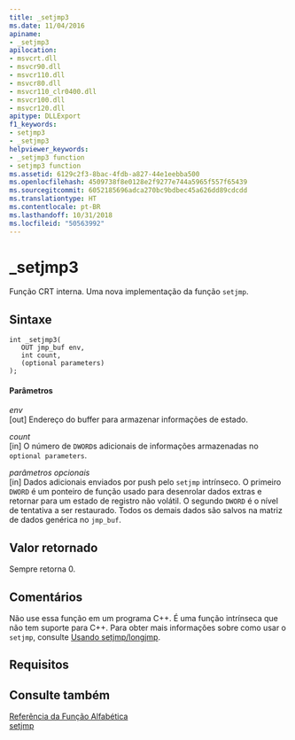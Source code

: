 ```yaml
---
title: _setjmp3
ms.date: 11/04/2016
apiname:
- _setjmp3
apilocation:
- msvcrt.dll
- msvcr90.dll
- msvcr110.dll
- msvcr80.dll
- msvcr110_clr0400.dll
- msvcr100.dll
- msvcr120.dll
apitype: DLLExport
f1_keywords:
- setjmp3
- _setjmp3
helpviewer_keywords:
- _setjmp3 function
- setjmp3 function
ms.assetid: 6129c2f3-8bac-4fdb-a827-44e1eebba500
ms.openlocfilehash: 4509738f8e0128e2f9277e744a5965f557f65439
ms.sourcegitcommit: 6052185696adca270bc9bdbec45a626dd89cdcdd
ms.translationtype: HT
ms.contentlocale: pt-BR
ms.lasthandoff: 10/31/2018
ms.locfileid: "50563992"
---
```

# <a name="setjmp3"></a>_setjmp3

Função CRT interna. Uma nova implementação da função `setjmp`.

## <a name="syntax"></a>Sintaxe

```
int _setjmp3(
   OUT jmp_buf env,
   int count,
   (optional parameters)
);
```

#### <a name="parameters"></a>Parâmetros

*env*<br/>
[out] Endereço do buffer para armazenar informações de estado.

*count*<br/>
[in] O número de `DWORD`s adicionais de informações armazenadas no `optional parameters`.

*parâmetros opcionais*<br/>
[in] Dados adicionais enviados por push pelo `setjmp` intrínseco. O primeiro `DWORD` é um ponteiro de função usado para desenrolar dados extras e retornar para um estado de registro não volátil. O segundo `DWORD` é o nível de tentativa a ser restaurado. Todos os demais dados são salvos na matriz de dados genérica no `jmp_buf`.

## <a name="return-value"></a>Valor retornado

Sempre retorna 0.

## <a name="remarks"></a>Comentários

Não use essa função em um programa C++. É uma função intrínseca que não tem suporte para C++. Para obter mais informações sobre como usar o `setjmp`, consulte [Usando setjmp/longjmp](../cpp/using-setjmp-longjmp.md).

## <a name="requirements"></a>Requisitos

## <a name="see-also"></a>Consulte também

[Referência da Função Alfabética](../c-runtime-library/reference/crt-alphabetical-function-reference.md)<br/>
[setjmp](../c-runtime-library/reference/setjmp.md)